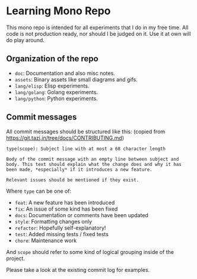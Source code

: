 # Learning Mono Repo

This mono repo is intended for all experiments that I do in my free time.
All code is not production ready, nor should I be judged on it. Use it at
own will do play around.

## Organization of the repo

* `doc`: Documentation and also misc notes.
* `assets`: Binary assets like small diagrams and gifs.
* `lang/elisp`: Elisp experiments.
* `lang/golang`: Golang experiments.
* `lang/python`: Python experiments.

## Commit messages

All commit messages should be structured like this:
(copied from https://git.tazj.in/tree/docs/CONTRIBUTING.md)

```
type(scope): Subject line with at most a 68 character length

Body of the commit message with an empty line between subject and
body. This text should explain what the change does and why it has
been made, *especially* if it introduces a new feature.

Relevant issues should be mentioned if they exist.
```

Where `type` can be one of:

* `feat`: A new feature has been introduced
* `fix`: An issue of some kind has been fixed
* `docs`: Documentation or comments have been updated
* `style`: Formatting changes only
* `refactor`: Hopefully self-explanatory!
* `test`: Added missing tests / fixed tests
* `chore`: Maintenance work

And `scope` should refer to some kind of logical grouping inside of the project.

Please take a look at the existing commit log for examples.
